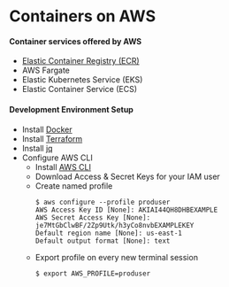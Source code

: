 # Containers on AWS

#### Container services offered by AWS
- [Elastic Container Registry (ECR)](ECR/README.md)
- AWS Fargate
- Elastic Kubernetes Service (EKS)
- Elastic Container Service (ECS)

#### Development Environment Setup

- Install [Docker](https://docs.docker.com/engine/install/ "Install Docker")
- Install [Terraform](https://learn.hashicorp.com/tutorials/terraform/install-cli#install-terraform "Install Terraform")
- Install [jq](https://stedolan.github.io/jq/download/ "Install jq")
- Configure AWS CLI 
    - Install [AWS CLI](https://docs.aws.amazon.com/cli/latest/userguide/install-cliv2.html "Install AWS CLI")
    - Download Access & Secret Keys for your IAM user
    - Create named profile
      ```shell
      $ aws configure --profile produser
      AWS Access Key ID [None]: AKIAI44QH8DHBEXAMPLE
      AWS Secret Access Key [None]: je7MtGbClwBF/2Zp9Utk/h3yCo8nvbEXAMPLEKEY
      Default region name [None]: us-east-1
      Default output format [None]: text
      ```
    - Export profile on every new terminal session
      ```shell
      $ export AWS_PROFILE=produser
      ```
